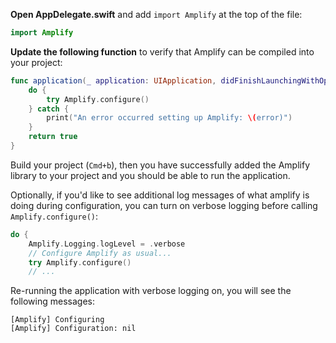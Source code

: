 **Open AppDelegate.swift** and add `import Amplify` at the top of the file:
```swift
import Amplify
```

**Update the following function** to verify that Amplify can be compiled into your project:
```swift
func application(_ application: UIApplication, didFinishLaunchingWithOptions launchOptions: [UIApplication.LaunchOptionsKey: Any]?) -> Bool {
    do {
        try Amplify.configure()
    } catch {
        print("An error occurred setting up Amplify: \(error)")
    }
    return true
}
```

Build your project (`Cmd+b`), then you have successfully added the Amplify library to your project and you should be able to run the application.

Optionally, if you'd like to see additional log messages of what amplify is doing during configuration, you can turn on verbose logging before calling `Amplify.configure()`:
```swift
do {
    Amplify.Logging.logLevel = .verbose
    // Configure Amplify as usual...
    try Amplify.configure()
    // ...
```

Re-running the application with verbose logging on, you will see the following messages:
```console
[Amplify] Configuring
[Amplify] Configuration: nil
```
